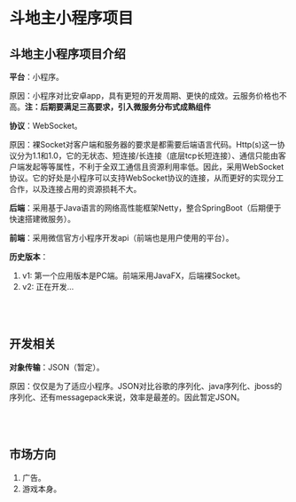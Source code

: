 # 斗地主小程序项目

## 斗地主小程序项目介绍

**平台**：小程序。

原因：小程序对比安卓app，具有更短的开发周期、更快的成效。云服务价格也不高。**注：后期要满足三高要求，引入微服务分布式成熟组件**

**协议**：WebSocket。

原因：裸Socket对客户端和服务器的要求是都需要后端语言代码。Http(s)这一协议分为1.1和1.0，它的无状态、短连接/长连接（底层tcp长短连接）、通信只能由客户端发起等等属性，不利于全双工通信且资源利用率低。因此，采用WebSocket协议。它的好处是小程序可以支持WebSocket协议的连接，从而更好的实现分工合作，以及连接占用的资源损耗不大。

**后端**：采用基于Java语言的网络高性能框架Netty，整合SpringBoot（后期便于快速搭建微服务）。

**前端**：采用微信官方小程序开发api（前端也是用户使用的平台）。

**历史版本**：

1. v1: 第一个应用版本是PC端。前端采用JavaFX，后端裸Socket。
2. v2: 正在开发...

</br></br>

## 开发相关

**对象传输**：JSON（暂定）。

原因：仅仅是为了适应小程序。JSON对比谷歌的序列化、java序列化、jboss的序列化、还有messagepack来说，效率是最差的。因此暂定JSON。

</br></br>

## 市场方向

1. 广告。
2. 游戏本身。

